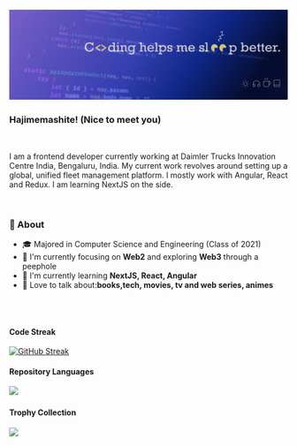 <!-- <img align='center' src="" alt="banner" border="0"><br /> -->
![](https://github.com/shwetaps605/shwetaps605/blob/main/cover.png)

<h3>Hajimemashite!  (Nice to meet you)</h3>
<br/>
<!-- [![Typing SVG](https://readme-typing-svg.herokuapp.com?color=%232AF7A9&center=true&lines=Always+open+to+collaborations!)](https://git.io/typing-svg) -->

<p>I am a frontend developer currently working at Daimler Trucks Innovation Centre India, Bengaluru, India. My current work revolves around setting up a global, unified fleet management platform. I mostly work with Angular, React and Redux. I am learning NextJS on the side.</p>

<br/>

### 🚀 About
- 🎓 Majored in Computer Science and Engineering (Class of 2021) 
- 👀 I'm currently focusing on **Web2** and exploring **Web3** through a peephole
- 🔭 I'm currently learning **NextJS, React, Angular**
- 💬 Love to talk about:**books,tech, movies, tv and web series, animes**

<br></br>
<!-- <div display='flex' justify-content='space-between'>
  <span>
    <img align="center" src="https://github-readme-stats.vercel.app/api?username=shwetaps605&show_icons=true&theme=radical&hide_border=true" />
    <img align="center" src="https://github-readme-stats.vercel.app/api/top-langs/?username=shwetaps605&layout=compact&theme=radical&hide_border=true" />
  </span>
</div> -->


#### Code Streak

[![GitHub Streak](https://streak-stats.demolab.com/?user=shwetaps605)](https://git.io/streak-stats)

#### Repository Languages

![](https://github-readme-stats.vercel.app/api/top-langs/?username=shwetaps605&hide_title=true&layout=compact&theme=flat)

#### Trophy Collection

![](https://github-profile-trophy.vercel.app/?username=shwetaps605&theme=react)

<!-- <p> 
 <a href="https://twitter.com/OyeRoyy"> 
  <img src="https://img.shields.io/twitter/url/https/twitter.com/OyeRoyy.svg?style=social&label=Follow%20%40OyeRoyy" /> 
 </a> 
</p> 


<br></br>
[![Linkedin Badge](https://img.shields.io/badge/LinkedIn-0077B5?style=for-the-badge&logo=linkedin&logoColor=white&&link=https://www.linkedin.com/in/vividharawat/)](https://www.linkedin.com/in/vividharawat/)
[![Gmail Badge](https://img.shields.io/badge/Gmail-D14836?style=for-the-badge&logo=gmail&logoColor=white&link=mailto:rvividha@gmail.com)](mailto:shwetaroy305@gmail.com)
 -->

 
